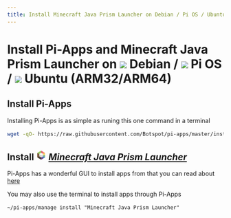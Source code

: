 ```yaml
---
title: Install Minecraft Java Prism Launcher on Debian / Pi OS / Ubuntu (ARM32/ARM64) | Pi-Apps
---
```

# Install Pi-Apps and Minecraft Java Prism Launcher on <img src=https://www.vectorlogo.zone/logos/debian/debian-icon.svg height=20 /> Debian / <img src=https://www.vectorlogo.zone/logos/raspberrypi/raspberrypi-icon.svg height=20 /> Pi OS / <img src=https://www.vectorlogo.zone/logos/ubuntu/ubuntu-icon.svg height=20 /> Ubuntu (ARM32/ARM64)
## Install Pi-Apps

Installing Pi-Apps is as simple as runing this one command in a terminal
```bash
wget -qO- https://raw.githubusercontent.com/Botspot/pi-apps/master/install | bash
```
## Install <img src="/img/app-icons/Minecraft Java Prism Launcher/icon-64.png" height=24> ***[Minecraft Java Prism Launcher](https://github.com/Botspot/pi-apps/tree/master/apps/Minecraft%20Java%20Prism%20Launcher)***
Pi-Apps has a wonderful GUI to install apps from that you can read about [here](/wiki/getting-started/running-pi-apps/)
        
You may also use the terminal to install apps through Pi-Apps
```
~/pi-apps/manage install "Minecraft Java Prism Launcher"
```
